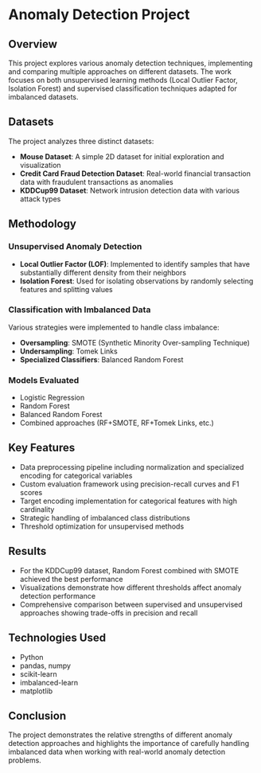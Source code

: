 # Anomaly Detection Project

## Overview
This project explores various anomaly detection techniques, implementing and comparing multiple approaches on different datasets. The work focuses on both unsupervised learning methods (Local Outlier Factor, Isolation Forest) and supervised classification techniques adapted for imbalanced datasets.

## Datasets
The project analyzes three distinct datasets:
- **Mouse Dataset**: A simple 2D dataset for initial exploration and visualization
- **Credit Card Fraud Detection Dataset**: Real-world financial transaction data with fraudulent transactions as anomalies
- **KDDCup99 Dataset**: Network intrusion detection data with various attack types

## Methodology

### Unsupervised Anomaly Detection
- **Local Outlier Factor (LOF)**: Implemented to identify samples that have substantially different density from their neighbors
- **Isolation Forest**: Used for isolating observations by randomly selecting features and splitting values

### Classification with Imbalanced Data
Various strategies were implemented to handle class imbalance:
- **Oversampling**: SMOTE (Synthetic Minority Over-sampling Technique)
- **Undersampling**: Tomek Links
- **Specialized Classifiers**: Balanced Random Forest

### Models Evaluated
- Logistic Regression
- Random Forest
- Balanced Random Forest
- Combined approaches (RF+SMOTE, RF+Tomek Links, etc.)

## Key Features
- Data preprocessing pipeline including normalization and specialized encoding for categorical variables
- Custom evaluation framework using precision-recall curves and F1 scores
- Target encoding implementation for categorical features with high cardinality
- Strategic handling of imbalanced class distributions
- Threshold optimization for unsupervised methods

## Results
- For the KDDCup99 dataset, Random Forest combined with SMOTE achieved the best performance
- Visualizations demonstrate how different thresholds affect anomaly detection performance
- Comprehensive comparison between supervised and unsupervised approaches showing trade-offs in precision and recall

## Technologies Used
- Python
- pandas, numpy
- scikit-learn
- imbalanced-learn
- matplotlib

## Conclusion
The project demonstrates the relative strengths of different anomaly detection approaches and highlights the importance of carefully handling imbalanced data when working with real-world anomaly detection problems.
